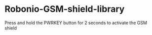 # Robonio-GSM-shield-library
Press and hold the PWRKEY button for 2 seconds to activate the GSM shield
